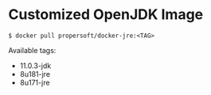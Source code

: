 Customized OpenJDK Image
========================

```
$ docker pull propersoft/docker-jre:<TAG>
```

Available tags:

* 11.0.3-jdk
* 8u181-jre
* 8u171-jre
